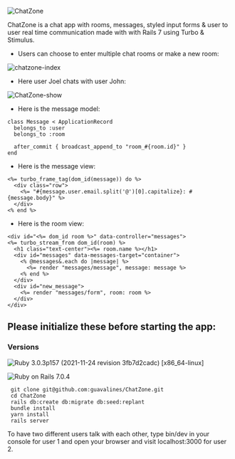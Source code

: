 ![ChatZone](https://user-images.githubusercontent.com/100665876/232448053-3d23a4ef-3851-4fcc-96b6-b40c449d61f9.jpeg)


ChatZone is a chat app with rooms, messages, styled input forms & user to user real time communication made with with Rails 7 using Turbo & Stimulus.

- Users can choose to enter multiple chat rooms or make a new room:

![chatzone-index](https://user-images.githubusercontent.com/100665876/213108626-55c1a6df-4873-4292-a8b8-3a7e6bd5c819.jpeg)

- Here user Joel chats with user John:

![ChatZone-show](https://user-images.githubusercontent.com/100665876/213362780-c1032945-6c06-4fe8-8955-5e6dff309869.jpeg)

- Here is the message model:

```
class Message < ApplicationRecord
  belongs_to :user
  belongs_to :room

  after_commit { broadcast_append_to "room_#{room.id}" }
end
```

- Here is the message view:

```
<%= turbo_frame_tag(dom_id(message)) do %>
  <div class="row">
    <%= "#{message.user.email.split('@')[0].capitalize}: #{message.body}" %>
  </div>
<% end %>
```

- Here is the room view:

```
<div id="<%= dom_id room %>" data-controller="messages">
<%= turbo_stream_from dom_id(room) %>
  <h1 class="text-center"><%= room.name %></h1>
  <div id="messages" data-messages-target="container">
    <% @messages&.each do |message| %>
      <%= render "messages/message", message: message %>
    <% end %>
  </div>
  <div id="new_message">
    <%= render "messages/form", room: room %>
  </div>
</div>
```

## Please initialize these before starting the app:

### Versions


![Ruby](https://img.shields.io/badge/Ruby-CC342D?style=for-the-badge&logo=ruby&logoColor=white) 3.0.3p157 (2021-11-24 revision 3fb7d2cadc) [x86_64-linux]

![Ruby on Rails](https://img.shields.io/badge/Ruby_on_Rails-CC0000?style=for-the-badge&logo=ruby-on-rails&logoColor=white) 7.0.4

```
 git clone git@github.com:guavalines/ChatZone.git
 cd ChatZone
 rails db:create db:migrate db:seed:replant
 bundle install
 yarn install
 rails server
 ```
 
 To have two different users talk with each other, type bin/dev in your console for user 1 and open your browser and visit localhost:3000 for user 2.
